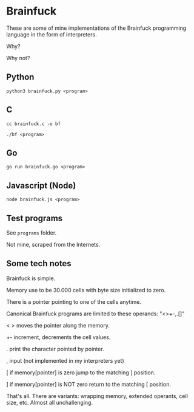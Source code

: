 # Brainfuck

These are some of mine implementations of the Brainfuck programming language in the form of interpreters.

Why?

Why not?

## Python

`python3 brainfuck.py <program>`

## C

`cc brainfuck.c -o bf`

`./bf <program>`

## Go

`go run brainfuck.go <program>`

## Javascript (Node)

`node brainfuck.js <program>`

## Test programs

See `programs` folder.

Not mine, scraped from the Internets.

## Some tech notes

Brainfuck is simple.

Memory use to be 30.000 cells with byte size initialized to zero.

There is a pointer pointing to one of the cells anytime.

Canonical Brainfuck programs are limited to these operands: "<>+-,.[]"

< > moves the pointer along the memory.

+- increment, decrements the cell values.

. print the character pointed by pointer.

, input (not implemented in my interpreters yet)

[ if memory[pointer] is zero jump to the matching ] position.

] if memory[pointer] is NOT zero return to the matching [ position.

That's all. There are variants: wrapping memory, extended operants, cell size, etc. Almost all unchallenging.
